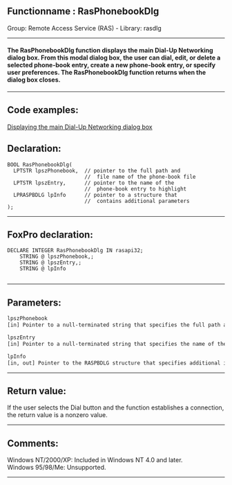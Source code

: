 <link rel="stylesheet" type="text/css" href="../../css/win32api.css">  
<link rel="stylesheet" href="https://cdnjs.cloudflare.com/ajax/libs/font-awesome/4.7.0/css/font-awesome.min.css">

## Functionname : RasPhonebookDlg
Group: Remote Access Service (RAS) - Library: rasdlg    
***  


#### The RasPhonebookDlg function displays the main Dial-Up Networking dialog box. From this modal dialog box, the user can dial, edit, or delete a selected phone-book entry, create a new phone-book entry, or specify user preferences. The RasPhonebookDlg function returns when the dialog box closes.
***  


## Code examples:
[Displaying the main Dial-Up Networking dialog box](../../samples/sample_331.md)  

## Declaration:
```foxpro  
BOOL RasPhonebookDlg(
  LPTSTR lpszPhonebook,  // pointer to the full path and
                         //  file name of the phone-book file
  LPTSTR lpszEntry,      // pointer to the name of the
                         //  phone-book entry to highlight
  LPRASPBDLG lpInfo      // pointer to a structure that
                         //  contains additional parameters
);  
```  
***  


## FoxPro declaration:
```foxpro  
DECLARE INTEGER RasPhonebookDlg IN rasapi32;
	STRING @ lpszPhonebook,;
	STRING @ lpszEntry,;
	STRING @ lpInfo
  
```  
***  


## Parameters:
```txt  
lpszPhonebook
[in] Pointer to a null-terminated string that specifies the full path and file name of a phone-book (PBK) file.

lpszEntry
[in] Pointer to a null-terminated string that specifies the name of the phone-book entry to highlight initially.

lpInfo
[in, out] Pointer to the RASPBDLG structure that specifies additional input and output parameters.  
```  
***  


## Return value:
If the user selects the Dial button and the function establishes a connection, the return value is a nonzero value.  
***  


## Comments:
Windows NT/2000/XP: Included in Windows NT 4.0 and later.  
Windows 95/98/Me: Unsupported.  
  
***  

